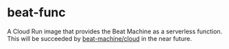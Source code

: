# beat-func

A Cloud Run image that provides the Beat Machine as a serverless function. This
will be succeeded by [beat-machine/cloud](https://github.com/beat-machine/cloud)
in the near future.
